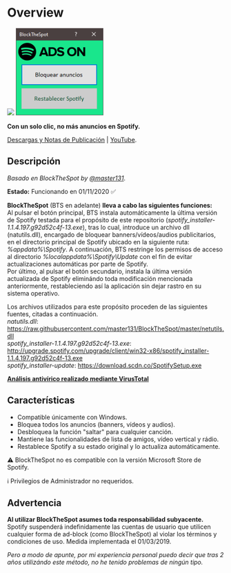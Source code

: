 # Overview
<img src="https://github.com/bitasuperactive/BlockTheSpot-C-Sharp/blob/master/doc/icon.ico" width="216"/> <img src="https://github.com/bitasuperactive/BlockTheSpot-C-Sharp/blob/master/doc/blockthespot.png" width="203"/>

**Con un solo clic, no más anuncios en Spotify.**

[Descargas y Notas de Publicación](https://github.com/bitasuperactive/BlockTheSpot-C-Sharp/releases) | [YouTube](https://www.youtube.com/channel/UCc-AA6VaZh81DYYCrSAMS5w?).

## Descripción
*Basado en BlockTheSpot by [@master131](https://github.com/master131/BlockTheSpot)*.

**Estado:** Funcionando en 01/11/2020 :white_check_mark:

**BlockTheSpot** (BTS en adelante) **lleva a cabo las siguientes funciones:**   
Al pulsar el botón principal, BTS instala automáticamente la última versión de Spotify testada para el propósito de este repositorio (*spotify_installer-1.1.4.197.g92d52c4f-13.exe*), tras lo cual, introduce un archivo dll (natutils.dll), encargado de bloquear banners/vídeos/audios publicitarios, en el directorio principal de Spotify ubicado en la siguiente ruta: *%appdata%\Spotify*. A continuación, BTS restringe los permisos de acceso al directorio *%localappdata%\Spotify\Update* con el fin de evitar actualizaciones automáticas por parte de Spotify.    
Por último, al pulsar el botón secundario, instala la última versión actualizada de Spotify eliminándo toda modificación mencionada anteriormente, restableciendo así la aplicación sin dejar rastro en su sistema operativo.

Los archivos utilizados para este propósito proceden de las siguientes fuentes, citadas a continuación.   
*natutils.dll*: https://raw.githubusercontent.com/master131/BlockTheSpot/master/netutils.dll        
*spotify_installer-1.1.4.197.g92d52c4f-13.exe*: http://upgrade.spotify.com/upgrade/client/win32-x86/spotify_installer-1.1.4.197.g92d52c4f-13.exe       
*spotify_installer-update*: https://download.scdn.co/SpotifySetup.exe

[**Análisis antivírico realizado mediante VirusTotal**](https://www.virustotal.com/gui/file/db72d1346a96ca303bfc3c8c46497cfd58c42f987394679860298ef0f3e4f2a3/detection)

## Características
- Compatible únicamente con Windows.
- Bloquea todos los anuncios (banners, vídeos y audios).
- Desbloquea la función "saltar" para cualquier canción.
- Mantiene las funcionalidades de lista de amigos, vídeo vertical y rádio.
- Restablece Spotify a su estado original y lo actualiza automáticamente.

:warning: BlockTheSpot no es compatible con la versión Microsoft Store de Spotify.    

:information_source: Privilegios de Administrador no requeridos.

## Advertencia
**Al utilizar BlockTheSpot asumes toda responsabilidad subyacente.**    
Spotify suspenderá indefinidamente las cuentas de usuario que utilicen cualquier forma de ad-block (como BlockTheSpot) al violar los términos y condiciones de uso. Medida implementada el 01/03/2019.

*Pero a modo de apunte, por mi experiencia personal puedo decir que tras 2 años utilizándo este método, no he tenido problemas de ningún tipo.*
